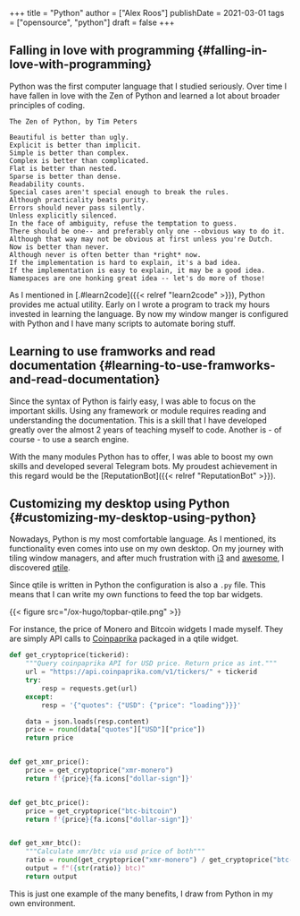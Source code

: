 +++
title = "Python"
author = ["Alex Roos"]
publishDate = 2021-03-01
tags = ["opensource", "python"]
draft = false
+++

## Falling in love with programming {#falling-in-love-with-programming}

Python was the first computer language that I studied seriously. Over time I have fallen in love with the Zen of Python and learned a lot about broader principles of coding.

```nil
The Zen of Python, by Tim Peters

Beautiful is better than ugly.
Explicit is better than implicit.
Simple is better than complex.
Complex is better than complicated.
Flat is better than nested.
Sparse is better than dense.
Readability counts.
Special cases aren't special enough to break the rules.
Although practicality beats purity.
Errors should never pass silently.
Unless explicitly silenced.
In the face of ambiguity, refuse the temptation to guess.
There should be one-- and preferably only one --obvious way to do it.
Although that way may not be obvious at first unless you're Dutch.
Now is better than never.
Although never is often better than *right* now.
If the implementation is hard to explain, it's a bad idea.
If the implementation is easy to explain, it may be a good idea.
Namespaces are one honking great idea -- let's do more of those!
```

As I mentioned in [.#learn2code]({{< relref "learn2code" >}}), Python provides me actual utility. Early on I wrote a program to track my hours invested in learning the language. By now my window manger is configured with Python and I have many scripts to automate boring stuff.

## Learning to use framworks and read documentation {#learning-to-use-framworks-and-read-documentation}

Since the syntax of Python is fairly easy, I was able to focus on the important skills. Using any framework or module requires reading and <span class="underline">understanding</span> the documentation. This is a skill that I have developed greatly over the almost 2 years of teaching myself to code. Another is - of course - to use a search engine.

With the many modules Python has to offer, I was able to boost my own skills and developed several Telegram bots. My proudest achievement in this regard would be the [ReputationBot]({{< relref "ReputationBot" >}}).

## Customizing my desktop using Python {#customizing-my-desktop-using-python}

Nowadays, Python is my most comfortable language. As I mentioned, its functionality even comes into use on my own desktop. On my journey with tiling window managers, and after much frustration with [i3](https://i3wm.org/) and [awesome](https://awesomewm.org/), I discovered [qtile](http://www.qtile.org/).

Since qtile is written in Python the configuration is also a `.py` file. This means that I can write my own functions to feed the top bar widgets.

{{< figure src="/ox-hugo/topbar-qtile.png" >}}

For instance, the price of Monero and Bitcoin widgets I made myself. They are simply API calls to [Coinpaprika](https://api.coinpaprika.com/#operation/getTickers) packaged in a qtile widget.

```python
def get_cryptoprice(tickerid):
    """Query coinpaprika API for USD price. Return price as int."""
    url = "https://api.coinpaprika.com/v1/tickers/" + tickerid
    try:
        resp = requests.get(url)
    except:
        resp = '{"quotes": {"USD": {"price": "loading"}}}'

    data = json.loads(resp.content)
    price = round(data["quotes"]["USD"]["price"])
    return price


def get_xmr_price():
    price = get_cryptoprice("xmr-monero")
    return f'{price}{fa.icons["dollar-sign"]}'


def get_btc_price():
    price = get_cryptoprice("btc-bitcoin")
    return f'{price}{fa.icons["dollar-sign"]}'


def get_xmr_btc():
    """Calculate xmr/btc via usd price of both"""
    ratio = round(get_cryptoprice("xmr-monero") / get_cryptoprice("btc-bitcoin"), 4)
    output = f"({str(ratio)} btc)"
    return output
```

This is just one example of the many benefits, I draw from Python in my own environment.
